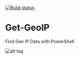 [![Build status](https://ci.appveyor.com/api/projects/status/fftqxp4cqegto2b3?svg=true)](https://ci.appveyor.com/project/pm091/Get-GeoIP)


# Get-GeoIP
Find Geo IP Data with PowerShell

![alt tag](https://github.com/pm091/Get-GeoIP/blob/master/Macvendor.gif)